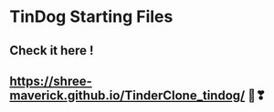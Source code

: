 # TinDog Starting Files
## Check it here !
## https://shree-maverick.github.io/TinderClone_tindog/ 🐶❣
